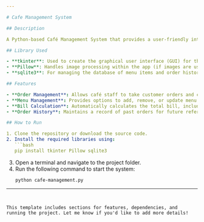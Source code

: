 ```yaml
---

# Cafe Management System

## Description

A Python-based Café Management System that provides a user-friendly interface to manage various tasks in a cafe, including billing, menu management, and order processing. This system allows café staff to efficiently handle customer orders, calculate bills, and manage menu items.

## Library Used

- **tkinter**: Used to create the graphical user interface (GUI) for the application.
- **Pillow**: Handles image processing within the app (if images are used).
- **sqlite3**: For managing the database of menu items and order history.

## Features

- **Order Management**: Allows café staff to take customer orders and calculate the total bill.
- **Menu Management**: Provides options to add, remove, or update menu items.
- **Bill Calculation**: Automatically calculates the total bill, including taxes.
- **Order History**: Maintains a record of past orders for future reference.

## How to Run

1. Clone the repository or download the source code.
2. Install the required libraries using:
   ```bash
   pip install tkinter Pillow sqlite3
   ```
3. Open a terminal and navigate to the project folder.
4. Run the following command to start the system:
   ```bash
   python cafe-management.py
   ```

---
```


This template includes sections for features, dependencies, and running the project. Let me know if you'd like to add more details!
